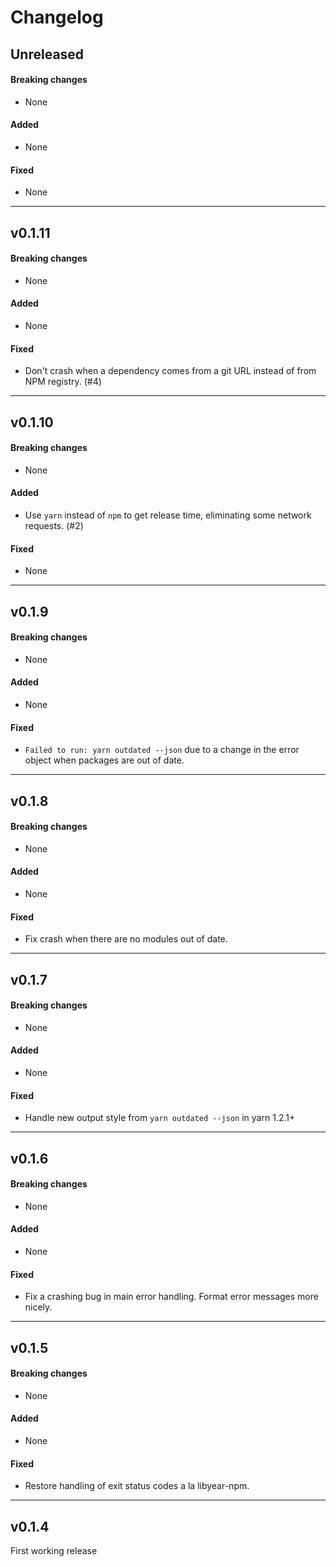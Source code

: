 Changelog
=========

## Unreleased

#### Breaking changes
- None

#### Added
- None

#### Fixed
- None

---

## v0.1.11

#### Breaking changes
- None

#### Added
- None

#### Fixed
- Don't crash when a dependency comes from a git URL instead of from NPM registry. (#4)

---

## v0.1.10

#### Breaking changes
- None

#### Added
- Use `yarn` instead of `npm` to get release time, eliminating some network requests. (#2)

#### Fixed
- None

---

v0.1.9
------

#### Breaking changes
- None

#### Added
- None

#### Fixed
- `Failed to run: yarn outdated --json` due to a change in the error object when packages
  are out of date.

---

v0.1.8
------

#### Breaking changes
- None

#### Added
- None

#### Fixed
- Fix crash when there are no modules out of date.

---

v0.1.7
------

#### Breaking changes
- None

#### Added
- None

#### Fixed
- Handle new output style from `yarn outdated --json` in yarn 1.2.1+

---

## v0.1.6

#### Breaking changes
- None

#### Added
- None

#### Fixed
- Fix a crashing bug in main error handling. Format error messages more nicely.

---

## v0.1.5

#### Breaking changes
- None

#### Added
- None

#### Fixed
- Restore handling of exit status codes a la libyear-npm.

---

## v0.1.4

First working release
